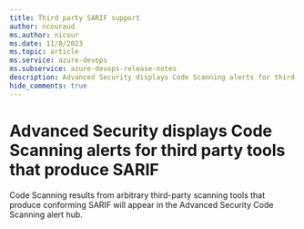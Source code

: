 ```yaml
---
title: Third party SARIF support
author: ncouraud
ms.author: nicour
ms.date: 11/8/2023
ms.topic: article
ms.service: azure-devops
ms.subservice: azure-devops-release-notes
description: Advanced Security displays Code Scanning alerts for third party tools that produce SARIF 
hide_comments: true
---
```


# Advanced Security displays Code Scanning alerts for third party tools that produce SARIF

Code Scanning results from arbitrary third-party scanning tools that produce conforming SARIF will appear in the Advanced Security Code Scanning alert hub.

